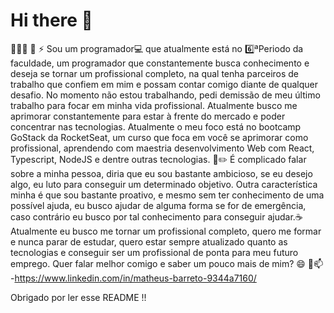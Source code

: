 # Hi there 👋

🔭💼🏢
🌱
⚡
 Sou um programador💻 que atualmente está no 6️⃣ªPeriodo da faculdade, um programador que constantemente busca conhecimento e deseja se tornar um profissional completo, na qual tenha parceiros de trabalho que confiem em mim e possam contar comigo diante de qualquer desafio. 
  No momento não estou trabalhando, pedi demissão de meu último trabalho para focar em minha vida profissional. Atualmente busco me aprimorar constantemente para estar à frente do mercado e poder concentrar nas tecnologias.
  Atualmente o meu foco está no bootcamp GoStack da RocketSeat, um curso que foca em você se aprimorar como profissional, aprendendo com maestria desenvolvimento Web com React, Typescript, NodeJS e dentre outras tecnologias. 📑✏️
  É complicado falar sobre a minha pessoa, diria que eu sou bastante ambicioso, se eu desejo algo, eu luto para conseguir um determinado objetivo. Outra característica minha é que sou bastante proativo, e mesmo sem ter conhecimento de uma possível ajuda, eu busco ajudar de alguma forma se for de emergência, caso contrário eu busco por tal conhecimento para conseguir ajudar.☕
  Atualmente eu busco me tornar um profissional completo, quero me formar e nunca parar de estudar, quero estar sempre atualizado quanto as tecnologias e conseguir ser um profissional de ponta para meu futuro emprego.
  Quer falar melhor comigo e saber um pouco mais de mim? 😄
  📱📫 -https://www.linkedin.com/in/matheus-barreto-9344a7160/   
  
  Obrigado por ler esse README !! 

